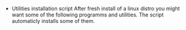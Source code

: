 * Utilities installation script
After fresh install of a linux distro you might want some of the following programms and utilities. The script automaticly installs some of them.
